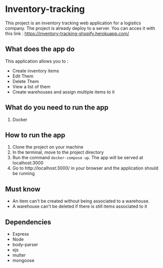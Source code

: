 # Inventory-tracking
This project is an inventory tracking web application for a logistics company. The project is already deploy to a server. You can acces it with this link : https://inventory-tracking-shopify.herokuapp.com/

## What does the app do
This application allows you to :
  - Create inventory items
  - Edit Them
  - Delete Them
  - View a list of them
  - Create warehouses and assign multiple items to it

## What do you need to run the app
1. Docker

## How to run the app
1. Clone the project on your machine
2. In the terminal, move to the project directory
3. Run the command `docker-compose up`. The app will be served at localhost:3000
4. Go to http://localhost:3000/ in your browser and the application should be running

## Must know
- An item can't be created without being associated to a warehouse. 
- A warehouse can't be deleted if there is still items associated to it

## Dependencies
- Express
- Node
- body-parser
- ejs
- multer
- mongoose

